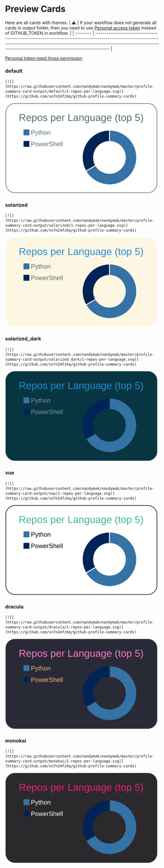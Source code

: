 
# Preview Cards

Here are all cards with themes.
| :warning: | If your workflow does not generate all cards in output folder, then you need to use [Personal access token](https://docs.github.com/en/actions/configuring-and-managing-workflows/creating-and-storing-encrypted-secrets) instead of GITHUB_TOKEN in workflow. |
| :-------: | :------------------------------------------------------------------------------------------------------------------------------------------------------------------------------------------------------------------------------------------------ |

[Personal token need those permission](https://github.com/vn7n24fzkq/github-profile-summary-cards/wiki/Personal-access-token-permissions)


### default


```
[![](https://raw.githubusercontent.com/nandymak/nandymak/master/profile-summary-card-output/default/1-repos-per-language.svg)](https://github.com/vn7n24fzkq/github-profile-summary-cards)
```
![](https://raw.githubusercontent.com/nandymak/nandymak/master/profile-summary-card-output/default/1-repos-per-language.svg)


### solarized


```
[![](https://raw.githubusercontent.com/nandymak/nandymak/master/profile-summary-card-output/solarized/1-repos-per-language.svg)](https://github.com/vn7n24fzkq/github-profile-summary-cards)
```
![](https://raw.githubusercontent.com/nandymak/nandymak/master/profile-summary-card-output/solarized/1-repos-per-language.svg)


### solarized_dark


```
[![](https://raw.githubusercontent.com/nandymak/nandymak/master/profile-summary-card-output/solarized_dark/1-repos-per-language.svg)](https://github.com/vn7n24fzkq/github-profile-summary-cards)
```
![](https://raw.githubusercontent.com/nandymak/nandymak/master/profile-summary-card-output/solarized_dark/1-repos-per-language.svg)


### vue


```
[![](https://raw.githubusercontent.com/nandymak/nandymak/master/profile-summary-card-output/vue/1-repos-per-language.svg)](https://github.com/vn7n24fzkq/github-profile-summary-cards)
```
![](https://raw.githubusercontent.com/nandymak/nandymak/master/profile-summary-card-output/vue/1-repos-per-language.svg)


### dracula


```
[![](https://raw.githubusercontent.com/nandymak/nandymak/master/profile-summary-card-output/dracula/1-repos-per-language.svg)](https://github.com/vn7n24fzkq/github-profile-summary-cards)
```
![](https://raw.githubusercontent.com/nandymak/nandymak/master/profile-summary-card-output/dracula/1-repos-per-language.svg)


### monokai


```
[![](https://raw.githubusercontent.com/nandymak/nandymak/master/profile-summary-card-output/monokai/1-repos-per-language.svg)](https://github.com/vn7n24fzkq/github-profile-summary-cards)
```
![](https://raw.githubusercontent.com/nandymak/nandymak/master/profile-summary-card-output/monokai/1-repos-per-language.svg)

